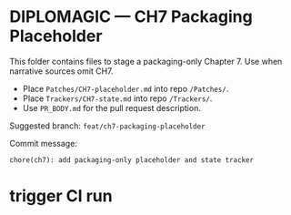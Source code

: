 # DIPLOMAGIC — CH7 Packaging Placeholder

This folder contains files to stage a packaging-only Chapter 7. Use when narrative sources omit CH7.

- Place `Patches/CH7-placeholder.md` into repo `/Patches/`.
- Place `Trackers/CH7-state.md` into repo `/Trackers/`.
- Use `PR_BODY.md` for the pull request description.

Suggested branch: `feat/ch7-packaging-placeholder`

Commit message:
```
chore(ch7): add packaging-only placeholder and state tracker
```
# trigger CI run

